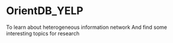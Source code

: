 # OrientDB_YELP
To learn about heterogeneous information network
And find some interesting topics for research
